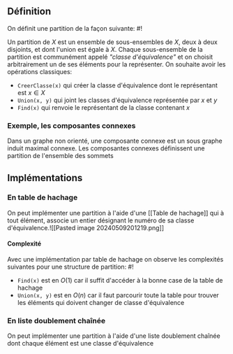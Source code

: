 ## Définition
On définit une partition de la façon suivante: #!

Un partition de $X$ est un ensemble de sous-ensembles de $X$, deux à deux disjoints, et dont l'union est égale à $X$. Chaque sous-ensemble de la partition est communément appelé *"classe d'équivalence"* et on choisit arbitrairement un de ses éléments pour la représenter.
On souhaite avoir les opérations classiques:
- `CreerClasse(x)` qui créer la classe d'équivalence dont le représentant est $x \in X$
- `Union(x, y)` qui joint les classes d'équivalence représentée par $x$ et $y$
- `Find(x)` qui renvoie le représentant de la classe contenant $x$

### Exemple, les composantes connexes
Dans un graphe non orienté, une composante connexe est un sous graphe induit maximal connexe. 
Les composantes connexes définissent une partition de l'ensemble des sommets


## Implémentations

### En table de hachage
On peut implémenter une partition à l'aide d'une [[Table de hachage]] qui à tout élément, associe un entier désignant le numéro de sa classe d'équivalence.![[Pasted image 20240509201219.png]]

#### Complexité
Avec une implémentation par table de hachage on observe les complexités suivantes pour une structure de partition: #!

- `Find(x)` est en $O(1)$ car il suffit d'accéder à la bonne case de la table de hachage
- `Union(x, y)` est en $O(n)$ car il faut parcourir toute la table pour trouver les éléments qui doivent changer de classe d'équivalence


### En liste doublement chaînée
On peut implémenter une partition à l'aide d'une liste doublement chaînée dont chaque élément est une classe d'équivalence